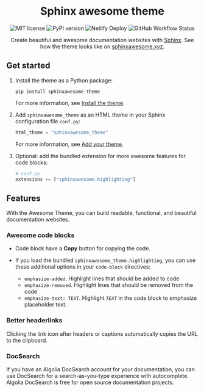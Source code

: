 <h1 align="center">Sphinx awesome theme</h1>

<p align="center">
   <img src="https://img.shields.io/github/license/kai687/sphinxawesome-theme?color=blue&style=for-the-badge" alt="MIT license">
   <img src="https://img.shields.io/pypi/v/sphinxawesome-theme?color=eb5&style=for-the-badge&logo=pypi" alt="PyPI version">
   <img src="https://img.shields.io/netlify/e6d20a5c-b49e-4ebc-80f6-59fde8f24e22?logo=netlify&style=for-the-badge" alt="Netlify Deploy">
   <img alt="GitHub Workflow Status" src="https://img.shields.io/github/actions/workflow/status/kai687/sphinxawesome-theme/lint.yml?label=Linted&style=for-the-badge">
</p>

<p align="center">
   Create beautiful and awesome documentation websites with <a href="https://www.sphinx-doc.org/en/master/">Sphinx</a>.
   See how the theme looks like on <a href="https://sphinxawesome.xyz">sphinxawesome.xyz</a>.
</p>

## Get started

1. Install the theme as a Python package:

   ```console
   pip install sphinxawesome-theme
   ```

   For more information, see [Install the theme](https://sphinxawesome.xyz/how-to/install/).

1. Add `sphinxawesome_theme` as an HTML theme in your Sphinx configuration file `conf.py`:

   ```python
   html_theme = "sphinxawesome_theme"
   ```

   For more information, see [Add your theme](https://sphinxawesome.xyz/how-to/add/).

1. Optional: add the bundled extension for more awesome features for code blocks:

   ```python
   # conf.py
   extensions += ["sphinxawesome.highlighting"]
   ```

## Features

With the Awesome Theme, you can build readable, functional, and beautiful documentation websites.

### Awesome code blocks

- Code block have a **Copy** button for copying the code.
- If you load the bundled `sphinxawesome_theme.highlighting`,
  you can use these additional options in your `code-block` directives:

  - `emphasize-added`. Highlight lines that should be added to code
  - `emphasize-removed`. Highlight lines that should be removed from the code
  - `emphasize-text: TEXT`. Highlight _`TEXT`_ in the code block to emphasize placeholder text.

### Better headerlinks

Clicking the link icon after headers or captions automatically copies the URL to the clipboard.

### DocSearch

If you have an Algolia DocSearch account for your documentation,
you can use DocSearch for a search-as-you-type experience with autocomplete.
Algolia DocSearch is free for open source documentation projects.
